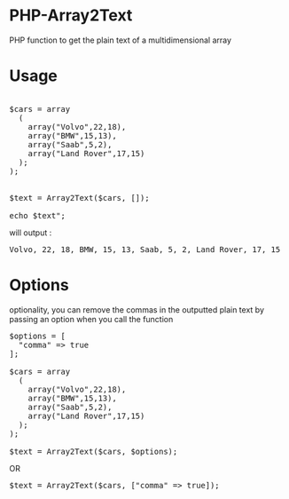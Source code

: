 # PHP-Array2Text
PHP function to get the plain text of a multidimensional array

# Usage


<pre>

$cars = array
  (
    array("Volvo",22,18),
    array("BMW",15,13),
    array("Saab",5,2),
    array("Land Rover",17,15)
  );
);


$text = Array2Text($cars, []);

echo $text";
</pre>


will output : 

<pre>
Volvo, 22, 18, BMW, 15, 13, Saab, 5, 2, Land Rover, 17, 15
</pre>

# Options

optionality, you can remove the commas in the outputted plain text by passing an option when you call the function
<pre>
$options = [
  "comma" => true
];

$cars = array
  (
    array("Volvo",22,18),
    array("BMW",15,13),
    array("Saab",5,2),
    array("Land Rover",17,15)
  );
);

$text = Array2Text($cars, $options);
</pre>

OR
<pre>
$text = Array2Text($cars, ["comma" => true]);
</pre>


